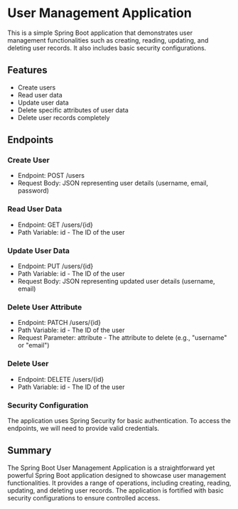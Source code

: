 # User Management Application

This is a simple Spring Boot application that demonstrates user management functionalities such as creating, reading, updating, and deleting user records. It also includes basic security configurations.

## Features

- Create users
- Read user data
- Update user data
- Delete specific attributes of user data
- Delete user records completely



## Endpoints
### Create User
- Endpoint: POST /users
- Request Body: JSON representing user details (username, email, password)

### Read User Data
- Endpoint: GET /users/{id}
- Path Variable: id - The ID of the user

### Update User Data
- Endpoint: PUT /users/{id}
- Path Variable: id - The ID of the user
- Request Body: JSON representing updated user details (username, email)

### Delete User Attribute
- Endpoint: PATCH /users/{id}
- Path Variable: id - The ID of the user
- Request Parameter: attribute - The attribute to delete (e.g., "username" or "email")

### Delete User
- Endpoint: DELETE /users/{id}
- Path Variable: id - The ID of the user

### Security Configuration
The application uses Spring Security for basic authentication. To access the endpoints, we will need to provide valid credentials.


## Summary
The Spring Boot User Management Application is a straightforward yet powerful Spring Boot application designed to showcase user management functionalities. It provides a range of operations, including creating, reading, updating, and deleting user records. The application is fortified with basic security configurations to ensure controlled access.
  
